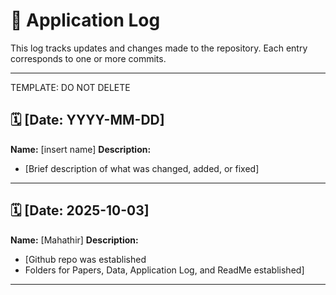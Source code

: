# 📓 Application Log

This log tracks updates and changes made to the repository. Each entry corresponds to one or more commits.

---
TEMPLATE: DO NOT DELETE
## 🗓️ [Date: YYYY-MM-DD]
**Name:** [insert name] 
**Description:**  
- [Brief description of what was changed, added, or fixed]
  
---
## 🗓️ [Date: 2025-10-03]
**Name:** [Mahathir] 
**Description:**  
- [Github repo was established
- Folders for Papers, Data, Application Log, and ReadMe established]
  
---

